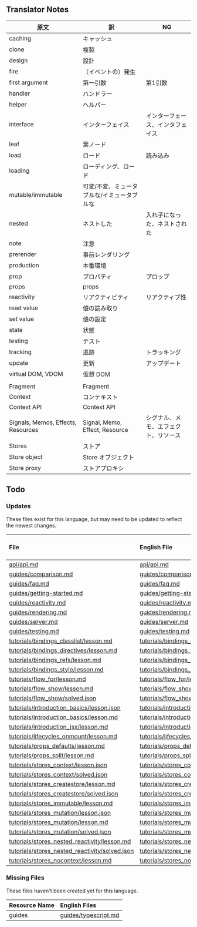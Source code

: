 
## Translator Notes

原文 | 訳 | NG
-|-|-
caching | キャッシュ
clone | 複製
design | 設計
fire | （イベントの）発生
first argument | 第一引数 | 第1引数
handler | ハンドラー
helper | ヘルパー
interface | インターフェイス | インターフェース、インタフェイス
leaf | 葉ノード
load | ロード | 読み込み
loading | ローディング、ロード
mutable/immutable | 可変/不変、ミュータブルな/イミュータブルな
nested | ネストした | 入れ子になった、ネストされた
note | 注意
prerender | 事前レンダリング
production | 本番環境
prop | プロパティ | プロップ
props | props
reactivity | リアクティビティ | リアクティブ性
read value | 値の読み取り
set value | 値の設定
state | 状態
testing | テスト
tracking | 追跡 | トラッキング
update | 更新 | アップデート
virtual DOM, VDOM | 仮想 DOM
||
Fragment|Fragment
Context | コンテキスト
Context API | Context API
Signals, Memos, Effects, Resources | Signal, Memo, Effect, Resource | シグナル、メモ、エフェクト、リソース
Stores | ストア
Store object | Store オブジェクト
Store proxy | ストアプロキシ

## Todo

### Updates  
These files exist for this language, but may need to be updated to reflect the newest changes.  
<!--MM:START (UPDATED:lang=ja) -->
| File                                                                                                                                                      | English File                                                                                                                                              | Last Updated (EN)                                                                                   | Last Updated (JA)                                                                                   |
| :-------------------------------------------------------------------------------------------------------------------------------------------------------- | :-------------------------------------------------------------------------------------------------------------------------------------------------------- | :-------------------------------------------------------------------------------------------------- | :-------------------------------------------------------------------------------------------------- |
| [api/api.md](https://github.com/solidjs/solid-docs/tree/main/langs/ja/api/api.md)                                                                         | [api/api.md](https://github.com/solidjs/solid-docs/tree/main/langs/en/api/api.md)                                                                         | [7/4/2022](https://github.com/solidjs/solid-docs/commit/f582315618f005ff3c7b49607238391176cd24ec)   | [1/31/2022](https://github.com/solidjs/solid-docs/commit/01d9f50ca002379431139813d19da69f29a0a507)  |
| [guides/comparison.md](https://github.com/solidjs/solid-docs/tree/main/langs/ja/guides/comparison.md)                                                     | [guides/comparison.md](https://github.com/solidjs/solid-docs/tree/main/langs/en/guides/comparison.md)                                                     | [5/25/2022](https://github.com/solidjs/solid-docs/commit/5e19160028a8f26c68fd43e943711696b4f30e0c)  | [1/17/2022](https://github.com/solidjs/solid-docs/commit/51a733ad99a552bc379d864a98460861a05771c9)  |
| [guides/faq.md](https://github.com/solidjs/solid-docs/tree/main/langs/ja/guides/faq.md)                                                                   | [guides/faq.md](https://github.com/solidjs/solid-docs/tree/main/langs/en/guides/faq.md)                                                                   | [5/25/2022](https://github.com/solidjs/solid-docs/commit/5e19160028a8f26c68fd43e943711696b4f30e0c)  | [1/17/2022](https://github.com/solidjs/solid-docs/commit/51a733ad99a552bc379d864a98460861a05771c9)  |
| [guides/getting-started.md](https://github.com/solidjs/solid-docs/tree/main/langs/ja/guides/getting-started.md)                                           | [guides/getting-started.md](https://github.com/solidjs/solid-docs/tree/main/langs/en/guides/getting-started.md)                                           | [7/2/2022](https://github.com/solidjs/solid-docs/commit/f3c5d7143ec2a84c30969c04563d6f5b77d70c31)   | [6/18/2022](https://github.com/solidjs/solid-docs/commit/a217fd0d889195c2cc642daaff2ed86dbe819a38)  |
| [guides/reactivity.md](https://github.com/solidjs/solid-docs/tree/main/langs/ja/guides/reactivity.md)                                                     | [guides/reactivity.md](https://github.com/solidjs/solid-docs/tree/main/langs/en/guides/reactivity.md)                                                     | [5/25/2022](https://github.com/solidjs/solid-docs/commit/5e19160028a8f26c68fd43e943711696b4f30e0c)  | [11/10/2021](https://github.com/solidjs/solid-docs/commit/fd3aaa5cf6df1e9e663e97a62e0b516ce6c8ca2f) |
| [guides/rendering.md](https://github.com/solidjs/solid-docs/tree/main/langs/ja/guides/rendering.md)                                                       | [guides/rendering.md](https://github.com/solidjs/solid-docs/tree/main/langs/en/guides/rendering.md)                                                       | [5/25/2022](https://github.com/solidjs/solid-docs/commit/5e19160028a8f26c68fd43e943711696b4f30e0c)  | [2/27/2022](https://github.com/solidjs/solid-docs/commit/24f3b78b9cd64c9ae02525eab252cee845f88e99)  |
| [guides/server.md](https://github.com/solidjs/solid-docs/tree/main/langs/ja/guides/server.md)                                                             | [guides/server.md](https://github.com/solidjs/solid-docs/tree/main/langs/en/guides/server.md)                                                             | [5/25/2022](https://github.com/solidjs/solid-docs/commit/5e19160028a8f26c68fd43e943711696b4f30e0c)  | [1/17/2022](https://github.com/solidjs/solid-docs/commit/51a733ad99a552bc379d864a98460861a05771c9)  |
| [guides/testing.md](https://github.com/solidjs/solid-docs/tree/main/langs/ja/guides/testing.md)                                                           | [guides/testing.md](https://github.com/solidjs/solid-docs/tree/main/langs/en/guides/testing.md)                                                           | [5/25/2022](https://github.com/solidjs/solid-docs/commit/5e19160028a8f26c68fd43e943711696b4f30e0c)  | [1/17/2022](https://github.com/solidjs/solid-docs/commit/51a733ad99a552bc379d864a98460861a05771c9)  |
| [tutorials/bindings_classlist/lesson.md](https://github.com/solidjs/solid-docs/tree/main/langs/ja/tutorials/bindings_classlist/lesson.md)                 | [tutorials/bindings_classlist/lesson.md](https://github.com/solidjs/solid-docs/tree/main/langs/en/tutorials/bindings_classlist/lesson.md)                 | [5/25/2022](https://github.com/solidjs/solid-docs/commit/5e19160028a8f26c68fd43e943711696b4f30e0c)  | [12/22/2021](https://github.com/solidjs/solid-docs/commit/965b2ec299849c69f2a9ec4bec637a56bfa22ead) |
| [tutorials/bindings_directives/lesson.md](https://github.com/solidjs/solid-docs/tree/main/langs/ja/tutorials/bindings_directives/lesson.md)               | [tutorials/bindings_directives/lesson.md](https://github.com/solidjs/solid-docs/tree/main/langs/en/tutorials/bindings_directives/lesson.md)               | [5/25/2022](https://github.com/solidjs/solid-docs/commit/5e19160028a8f26c68fd43e943711696b4f30e0c)  | [12/22/2021](https://github.com/solidjs/solid-docs/commit/965b2ec299849c69f2a9ec4bec637a56bfa22ead) |
| [tutorials/bindings_refs/lesson.md](https://github.com/solidjs/solid-docs/tree/main/langs/ja/tutorials/bindings_refs/lesson.md)                           | [tutorials/bindings_refs/lesson.md](https://github.com/solidjs/solid-docs/tree/main/langs/en/tutorials/bindings_refs/lesson.md)                           | [5/25/2022](https://github.com/solidjs/solid-docs/commit/5e19160028a8f26c68fd43e943711696b4f30e0c)  | [12/22/2021](https://github.com/solidjs/solid-docs/commit/965b2ec299849c69f2a9ec4bec637a56bfa22ead) |
| [tutorials/bindings_style/lesson.md](https://github.com/solidjs/solid-docs/tree/main/langs/ja/tutorials/bindings_style/lesson.md)                         | [tutorials/bindings_style/lesson.md](https://github.com/solidjs/solid-docs/tree/main/langs/en/tutorials/bindings_style/lesson.md)                         | [5/7/2022](https://github.com/solidjs/solid-docs/commit/fcb19d8a5d1cb6d494f52237fdce72d5fab522ca)   | [12/22/2021](https://github.com/solidjs/solid-docs/commit/965b2ec299849c69f2a9ec4bec637a56bfa22ead) |
| [tutorials/flow_for/lesson.md](https://github.com/solidjs/solid-docs/tree/main/langs/ja/tutorials/flow_for/lesson.md)                                     | [tutorials/flow_for/lesson.md](https://github.com/solidjs/solid-docs/tree/main/langs/en/tutorials/flow_for/lesson.md)                                     | [5/7/2022](https://github.com/solidjs/solid-docs/commit/fcb19d8a5d1cb6d494f52237fdce72d5fab522ca)   | [1/17/2022](https://github.com/solidjs/solid-docs/commit/51a733ad99a552bc379d864a98460861a05771c9)  |
| [tutorials/flow_show/lesson.md](https://github.com/solidjs/solid-docs/tree/main/langs/ja/tutorials/flow_show/lesson.md)                                   | [tutorials/flow_show/lesson.md](https://github.com/solidjs/solid-docs/tree/main/langs/en/tutorials/flow_show/lesson.md)                                   | [2/20/2022](https://github.com/solidjs/solid-docs/commit/9af62b862bf06ae15e5d84200a01befac4aab5f3)  | [12/22/2021](https://github.com/solidjs/solid-docs/commit/965b2ec299849c69f2a9ec4bec637a56bfa22ead) |
| [tutorials/flow_show/solved.json](https://github.com/solidjs/solid-docs/tree/main/langs/ja/tutorials/flow_show/solved.json)                               | [tutorials/flow_show/solved.json](https://github.com/solidjs/solid-docs/tree/main/langs/en/tutorials/flow_show/solved.json)                               | [2/20/2022](https://github.com/solidjs/solid-docs/commit/9af62b862bf06ae15e5d84200a01befac4aab5f3)  | [11/10/2021](https://github.com/solidjs/solid-docs/commit/fd3aaa5cf6df1e9e663e97a62e0b516ce6c8ca2f) |
| [tutorials/introduction_basics/lesson.json](https://github.com/solidjs/solid-docs/tree/main/langs/ja/tutorials/introduction_basics/lesson.json)           | [tutorials/introduction_basics/lesson.json](https://github.com/solidjs/solid-docs/tree/main/langs/en/tutorials/introduction_basics/lesson.json)           | [12/22/2021](https://github.com/solidjs/solid-docs/commit/965b2ec299849c69f2a9ec4bec637a56bfa22ead) | [11/10/2021](https://github.com/solidjs/solid-docs/commit/fd3aaa5cf6df1e9e663e97a62e0b516ce6c8ca2f) |
| [tutorials/introduction_basics/lesson.md](https://github.com/solidjs/solid-docs/tree/main/langs/ja/tutorials/introduction_basics/lesson.md)               | [tutorials/introduction_basics/lesson.md](https://github.com/solidjs/solid-docs/tree/main/langs/en/tutorials/introduction_basics/lesson.md)               | [7/2/2022](https://github.com/solidjs/solid-docs/commit/f3c5d7143ec2a84c30969c04563d6f5b77d70c31)   | [12/22/2021](https://github.com/solidjs/solid-docs/commit/965b2ec299849c69f2a9ec4bec637a56bfa22ead) |
| [tutorials/introduction_jsx/lesson.md](https://github.com/solidjs/solid-docs/tree/main/langs/ja/tutorials/introduction_jsx/lesson.md)                     | [tutorials/introduction_jsx/lesson.md](https://github.com/solidjs/solid-docs/tree/main/langs/en/tutorials/introduction_jsx/lesson.md)                     | [5/25/2022](https://github.com/solidjs/solid-docs/commit/5e19160028a8f26c68fd43e943711696b4f30e0c)  | [12/22/2021](https://github.com/solidjs/solid-docs/commit/965b2ec299849c69f2a9ec4bec637a56bfa22ead) |
| [tutorials/lifecycles_onmount/lesson.md](https://github.com/solidjs/solid-docs/tree/main/langs/ja/tutorials/lifecycles_onmount/lesson.md)                 | [tutorials/lifecycles_onmount/lesson.md](https://github.com/solidjs/solid-docs/tree/main/langs/en/tutorials/lifecycles_onmount/lesson.md)                 | [5/25/2022](https://github.com/solidjs/solid-docs/commit/5e19160028a8f26c68fd43e943711696b4f30e0c)  | [12/22/2021](https://github.com/solidjs/solid-docs/commit/965b2ec299849c69f2a9ec4bec637a56bfa22ead) |
| [tutorials/props_defaults/lesson.md](https://github.com/solidjs/solid-docs/tree/main/langs/ja/tutorials/props_defaults/lesson.md)                         | [tutorials/props_defaults/lesson.md](https://github.com/solidjs/solid-docs/tree/main/langs/en/tutorials/props_defaults/lesson.md)                         | [5/25/2022](https://github.com/solidjs/solid-docs/commit/5e19160028a8f26c68fd43e943711696b4f30e0c)  | [12/22/2021](https://github.com/solidjs/solid-docs/commit/965b2ec299849c69f2a9ec4bec637a56bfa22ead) |
| [tutorials/props_split/lesson.md](https://github.com/solidjs/solid-docs/tree/main/langs/ja/tutorials/props_split/lesson.md)                               | [tutorials/props_split/lesson.md](https://github.com/solidjs/solid-docs/tree/main/langs/en/tutorials/props_split/lesson.md)                               | [2/27/2022](https://github.com/solidjs/solid-docs/commit/24f3b78b9cd64c9ae02525eab252cee845f88e99)  | [12/22/2021](https://github.com/solidjs/solid-docs/commit/965b2ec299849c69f2a9ec4bec637a56bfa22ead) |
| [tutorials/stores_context/lesson.json](https://github.com/solidjs/solid-docs/tree/main/langs/ja/tutorials/stores_context/lesson.json)                     | [tutorials/stores_context/lesson.json](https://github.com/solidjs/solid-docs/tree/main/langs/en/tutorials/stores_context/lesson.json)                     | [7/4/2022](https://github.com/solidjs/solid-docs/commit/f582315618f005ff3c7b49607238391176cd24ec)   | [11/10/2021](https://github.com/solidjs/solid-docs/commit/fd3aaa5cf6df1e9e663e97a62e0b516ce6c8ca2f) |
| [tutorials/stores_context/solved.json](https://github.com/solidjs/solid-docs/tree/main/langs/ja/tutorials/stores_context/solved.json)                     | [tutorials/stores_context/solved.json](https://github.com/solidjs/solid-docs/tree/main/langs/en/tutorials/stores_context/solved.json)                     | [7/4/2022](https://github.com/solidjs/solid-docs/commit/f582315618f005ff3c7b49607238391176cd24ec)   | [11/10/2021](https://github.com/solidjs/solid-docs/commit/fd3aaa5cf6df1e9e663e97a62e0b516ce6c8ca2f) |
| [tutorials/stores_createstore/lesson.md](https://github.com/solidjs/solid-docs/tree/main/langs/ja/tutorials/stores_createstore/lesson.md)                 | [tutorials/stores_createstore/lesson.md](https://github.com/solidjs/solid-docs/tree/main/langs/en/tutorials/stores_createstore/lesson.md)                 | [5/25/2022](https://github.com/solidjs/solid-docs/commit/5e19160028a8f26c68fd43e943711696b4f30e0c)  | [12/22/2021](https://github.com/solidjs/solid-docs/commit/965b2ec299849c69f2a9ec4bec637a56bfa22ead) |
| [tutorials/stores_createstore/solved.json](https://github.com/solidjs/solid-docs/tree/main/langs/ja/tutorials/stores_createstore/solved.json)             | [tutorials/stores_createstore/solved.json](https://github.com/solidjs/solid-docs/tree/main/langs/en/tutorials/stores_createstore/solved.json)             | [5/25/2022](https://github.com/solidjs/solid-docs/commit/5e19160028a8f26c68fd43e943711696b4f30e0c)  | [11/10/2021](https://github.com/solidjs/solid-docs/commit/fd3aaa5cf6df1e9e663e97a62e0b516ce6c8ca2f) |
| [tutorials/stores_immutable/lesson.md](https://github.com/solidjs/solid-docs/tree/main/langs/ja/tutorials/stores_immutable/lesson.md)                     | [tutorials/stores_immutable/lesson.md](https://github.com/solidjs/solid-docs/tree/main/langs/en/tutorials/stores_immutable/lesson.md)                     | [5/25/2022](https://github.com/solidjs/solid-docs/commit/5e19160028a8f26c68fd43e943711696b4f30e0c)  | [12/22/2021](https://github.com/solidjs/solid-docs/commit/965b2ec299849c69f2a9ec4bec637a56bfa22ead) |
| [tutorials/stores_mutation/lesson.json](https://github.com/solidjs/solid-docs/tree/main/langs/ja/tutorials/stores_mutation/lesson.json)                   | [tutorials/stores_mutation/lesson.json](https://github.com/solidjs/solid-docs/tree/main/langs/en/tutorials/stores_mutation/lesson.json)                   | [5/25/2022](https://github.com/solidjs/solid-docs/commit/5e19160028a8f26c68fd43e943711696b4f30e0c)  | [11/10/2021](https://github.com/solidjs/solid-docs/commit/fd3aaa5cf6df1e9e663e97a62e0b516ce6c8ca2f) |
| [tutorials/stores_mutation/lesson.md](https://github.com/solidjs/solid-docs/tree/main/langs/ja/tutorials/stores_mutation/lesson.md)                       | [tutorials/stores_mutation/lesson.md](https://github.com/solidjs/solid-docs/tree/main/langs/en/tutorials/stores_mutation/lesson.md)                       | [5/25/2022](https://github.com/solidjs/solid-docs/commit/5e19160028a8f26c68fd43e943711696b4f30e0c)  | [11/10/2021](https://github.com/solidjs/solid-docs/commit/fd3aaa5cf6df1e9e663e97a62e0b516ce6c8ca2f) |
| [tutorials/stores_mutation/solved.json](https://github.com/solidjs/solid-docs/tree/main/langs/ja/tutorials/stores_mutation/solved.json)                   | [tutorials/stores_mutation/solved.json](https://github.com/solidjs/solid-docs/tree/main/langs/en/tutorials/stores_mutation/solved.json)                   | [5/25/2022](https://github.com/solidjs/solid-docs/commit/5e19160028a8f26c68fd43e943711696b4f30e0c)  | [11/10/2021](https://github.com/solidjs/solid-docs/commit/fd3aaa5cf6df1e9e663e97a62e0b516ce6c8ca2f) |
| [tutorials/stores_nested_reactivity/lesson.md](https://github.com/solidjs/solid-docs/tree/main/langs/ja/tutorials/stores_nested_reactivity/lesson.md)     | [tutorials/stores_nested_reactivity/lesson.md](https://github.com/solidjs/solid-docs/tree/main/langs/en/tutorials/stores_nested_reactivity/lesson.md)     | [7/4/2022](https://github.com/solidjs/solid-docs/commit/f35f5808c201fad4f918d1ebd525110f07fdae59)   | [12/22/2021](https://github.com/solidjs/solid-docs/commit/965b2ec299849c69f2a9ec4bec637a56bfa22ead) |
| [tutorials/stores_nested_reactivity/solved.json](https://github.com/solidjs/solid-docs/tree/main/langs/ja/tutorials/stores_nested_reactivity/solved.json) | [tutorials/stores_nested_reactivity/solved.json](https://github.com/solidjs/solid-docs/tree/main/langs/en/tutorials/stores_nested_reactivity/solved.json) | [7/4/2022](https://github.com/solidjs/solid-docs/commit/76f6160c65535885d68ebd1664b93e0cc4f170b1)   | [11/10/2021](https://github.com/solidjs/solid-docs/commit/fd3aaa5cf6df1e9e663e97a62e0b516ce6c8ca2f) |
| [tutorials/stores_nocontext/lesson.md](https://github.com/solidjs/solid-docs/tree/main/langs/ja/tutorials/stores_nocontext/lesson.md)                     | [tutorials/stores_nocontext/lesson.md](https://github.com/solidjs/solid-docs/tree/main/langs/en/tutorials/stores_nocontext/lesson.md)                     | [5/25/2022](https://github.com/solidjs/solid-docs/commit/5e19160028a8f26c68fd43e943711696b4f30e0c)  | [11/10/2021](https://github.com/solidjs/solid-docs/commit/fd3aaa5cf6df1e9e663e97a62e0b516ce6c8ca2f) |

<!--MM:END-->
### Missing Files  
These files haven't been created yet for this language.  
<!--MM:START (CREATED:lang=ja) -->
| Resource Name | English Files                                                                                         |
| :------------ | :---------------------------------------------------------------------------------------------------- |
| guides        | [guides/typescript.md](https://github.com/solidjs/solid-docs/tree/main/langs/ja/guides/typescript.md) |

<!--MM:END-->
        